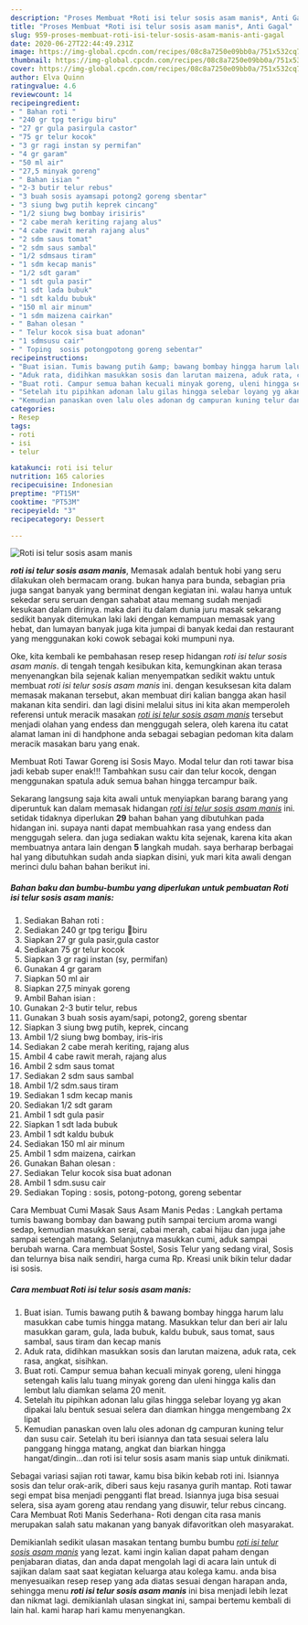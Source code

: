 ```yaml
---
description: "Proses Membuat *Roti isi telur sosis asam manis*, Anti Gagal"
title: "Proses Membuat *Roti isi telur sosis asam manis*, Anti Gagal"
slug: 959-proses-membuat-roti-isi-telur-sosis-asam-manis-anti-gagal
date: 2020-06-27T22:44:49.231Z
image: https://img-global.cpcdn.com/recipes/08c8a7250e09bb0a/751x532cq70/roti-isi-telur-sosis-asam-manis-foto-resep-utama.jpg
thumbnail: https://img-global.cpcdn.com/recipes/08c8a7250e09bb0a/751x532cq70/roti-isi-telur-sosis-asam-manis-foto-resep-utama.jpg
cover: https://img-global.cpcdn.com/recipes/08c8a7250e09bb0a/751x532cq70/roti-isi-telur-sosis-asam-manis-foto-resep-utama.jpg
author: Elva Quinn
ratingvalue: 4.6
reviewcount: 14
recipeingredient:
- " Bahan roti "
- "240 gr tpg terigu biru"
- "27 gr gula pasirgula castor"
- "75 gr telur kocok"
- "3 gr ragi instan sy permifan"
- "4 gr garam"
- "50 ml air"
- "27,5 minyak goreng"
- " Bahan isian "
- "2-3 butir telur rebus"
- "3 buah sosis ayamsapi potong2 goreng sbentar"
- "3 siung bwg putih keprek cincang"
- "1/2 siung bwg bombay irisiris"
- "2 cabe merah keriting rajang alus"
- "4 cabe rawit merah rajang alus"
- "2 sdm saus tomat"
- "2 sdm saus sambal"
- "1/2 sdmsaus tiram"
- "1 sdm kecap manis"
- "1/2 sdt garam"
- "1 sdt gula pasir"
- "1 sdt lada bubuk"
- "1 sdt kaldu bubuk"
- "150 ml air minum"
- "1 sdm maizena cairkan"
- " Bahan olesan "
- " Telur kocok sisa buat adonan"
- "1 sdmsusu cair"
- " Toping  sosis potongpotong goreng sebentar"
recipeinstructions:
- "Buat isian. Tumis bawang putih &amp; bawang bombay hingga harum lalu masukkan cabe tumis hingga matang. Masukkan telur dan beri air lalu masukkan garam, gula, lada bubuk, kaldu bubuk, saus tomat, saus sambal, saus tiram dan kecap manis"
- "Aduk rata, didihkan masukkan sosis dan larutan maizena, aduk rata, cek rasa, angkat, sisihkan."
- "Buat roti. Campur semua bahan kecuali minyak goreng, uleni hingga setengah kalis lalu tuang minyak goreng dan uleni hingga kalis dan lembut lalu diamkan selama 20 menit."
- "Setelah itu pipihkan adonan lalu gilas hingga selebar loyang yg akan dipakai lalu bentuk sesuai selera dan diamkan hingga mengembang 2x lipat"
- "Kemudian panaskan oven lalu oles adonan dg campuran kuning telur dan susu cair. Setelah itu beri isiannya dan tata sesuai selera lalu panggang hingga matang, angkat dan biarkan hingga hangat/dingin...dan roti isi telur sosis asam manis siap untuk dinikmati."
categories:
- Resep
tags:
- roti
- isi
- telur

katakunci: roti isi telur 
nutrition: 165 calories
recipecuisine: Indonesian
preptime: "PT15M"
cooktime: "PT53M"
recipeyield: "3"
recipecategory: Dessert

---
```



![*Roti isi telur sosis asam manis*](https://img-global.cpcdn.com/recipes/08c8a7250e09bb0a/751x532cq70/roti-isi-telur-sosis-asam-manis-foto-resep-utama.jpg)

<b><i>*roti isi telur sosis asam manis*</i></b>, Memasak adalah bentuk hobi yang seru dilakukan oleh bermacam orang. bukan hanya para bunda, sebagian pria juga sangat banyak yang berminat dengan kegiatan ini. walau hanya untuk sekedar seru seruan dengan sahabat atau memang sudah menjadi kesukaan dalam dirinya. maka dari itu dalam dunia juru masak sekarang sedikit banyak ditemukan laki laki dengan kemampuan memasak yang hebat, dan lumayan banyak juga kita jumpai di banyak kedai dan restaurant yang menggunakan koki cowok sebagai koki mumpuni nya.

Oke, kita kembali ke pembahasan resep resep hidangan <i>*roti isi telur sosis asam manis*</i>. di tengah tengah kesibukan kita, kemungkinan akan terasa menyenangkan bila sejenak kalian menyempatkan sedikit waktu untuk membuat *roti isi telur sosis asam manis* ini. dengan kesuksesan kita dalam memasak makanan tersebut, akan membuat diri kalian bangga akan hasil makanan kita sendiri. dan lagi disini melalui situs ini kita akan memperoleh referensi untuk meracik masakan <u>*roti isi telur sosis asam manis*</u> tersebut menjadi olahan yang endess dan menggugah selera, oleh karena itu catat alamat laman ini di handphone anda sebagai sebagian pedoman kita dalam meracik masakan baru yang enak.

Membuat Roti Tawar Goreng isi Sosis Mayo. Modal telur dan roti tawar bisa jadi kebab super enak!!! Tambahkan susu cair dan telur kocok, dengan menggunakan spatula aduk semua bahan hingga tercampur baik.


Sekarang langsung saja kita awali untuk menyiapkan barang barang yang diperuntuk kan dalam memasak hidangan <u><i>*roti isi telur sosis asam manis*</i></u> ini. setidak tidaknya diperlukan <b>29</b> bahan bahan yang dibutuhkan pada hidangan ini. supaya nanti dapat membuahkan rasa yang endess dan menggugah selera. dan juga sediakan waktu kita sejenak, karena kita akan membuatnya antara lain dengan <b>5</b> langkah mudah. saya berharap berbagai hal yang dibutuhkan sudah anda siapkan disini, yuk mari kita awali dengan merinci dulu bahan bahan berikut ini.

<!--inarticleads1-->

##### Bahan baku dan bumbu-bumbu yang diperlukan untuk pembuatan *Roti isi telur sosis asam manis*:

1. Sediakan  Bahan roti :
1. Sediakan 240 gr tpg terigu 📐biru
1. Siapkan 27 gr gula pasir,gula castor
1. Sediakan 75 gr telur kocok
1. Siapkan 3 gr ragi instan (sy, permifan)
1. Gunakan 4 gr garam
1. Siapkan 50 ml air
1. Siapkan 27,5 minyak goreng
1. Ambil  Bahan isian :
1. Gunakan 2-3 butir telur, rebus
1. Gunakan 3 buah sosis ayam/sapi, potong2, goreng sbentar
1. Siapkan 3 siung bwg putih, keprek, cincang
1. Ambil 1/2 siung bwg bombay, iris-iris
1. Sediakan 2 cabe merah keriting, rajang alus
1. Ambil 4 cabe rawit merah, rajang alus
1. Ambil 2 sdm saus tomat
1. Sediakan 2 sdm saus sambal
1. Ambil 1/2 sdm.saus tiram
1. Sediakan 1 sdm kecap manis
1. Sediakan 1/2 sdt garam
1. Ambil 1 sdt gula pasir
1. Siapkan 1 sdt lada bubuk
1. Ambil 1 sdt kaldu bubuk
1. Sediakan 150 ml air minum
1. Ambil 1 sdm maizena, cairkan
1. Gunakan  Bahan olesan :
1. Sediakan  Telur kocok sisa buat adonan
1. Ambil 1 sdm.susu cair
1. Sediakan  Toping : sosis, potong-potong, goreng sebentar


Cara Membuat Cumi Masak Saus Asam Manis Pedas : Langkah pertama tumis bawang bombay dan bawang putih sampai tercium aroma wangi sedap, kemudian masukkan serai, cabai merah, cabai hijau dan juga jahe sampai setengah matang. Selanjutnya masukkan cumi, aduk sampai berubah warna. Cara membuat Sostel, Sosis Telur yang sedang viral, Sosis dan telurnya bisa naik sendiri, harga cuma Rp. Kreasi unik bikin telur dadar isi sosis. 

<!--inarticleads2-->

##### Cara membuat *Roti isi telur sosis asam manis*:

1. Buat isian. Tumis bawang putih &amp; bawang bombay hingga harum lalu masukkan cabe tumis hingga matang. Masukkan telur dan beri air lalu masukkan garam, gula, lada bubuk, kaldu bubuk, saus tomat, saus sambal, saus tiram dan kecap manis
1. Aduk rata, didihkan masukkan sosis dan larutan maizena, aduk rata, cek rasa, angkat, sisihkan.
1. Buat roti. Campur semua bahan kecuali minyak goreng, uleni hingga setengah kalis lalu tuang minyak goreng dan uleni hingga kalis dan lembut lalu diamkan selama 20 menit.
1. Setelah itu pipihkan adonan lalu gilas hingga selebar loyang yg akan dipakai lalu bentuk sesuai selera dan diamkan hingga mengembang 2x lipat
1. Kemudian panaskan oven lalu oles adonan dg campuran kuning telur dan susu cair. Setelah itu beri isiannya dan tata sesuai selera lalu panggang hingga matang, angkat dan biarkan hingga hangat/dingin...dan roti isi telur sosis asam manis siap untuk dinikmati.


Sebagai variasi sajian roti tawar, kamu bisa bikin kebab roti ini. Isiannya sosis dan telur orak-arik, diberi saus keju rasanya gurih mantap. Roti tawar segi empat bisa menjadi pengganti flat bread. Isiannya juga bisa sesuai selera, sisa ayam goreng atau rendang yang disuwir, telur rebus cincang. Cara Membuat Roti Manis Sederhana- Roti dengan cita rasa manis merupakan salah satu makanan yang banyak difavoritkan oleh masyarakat. 

Demikianlah sedikit ulasan masakan tentang bumbu bumbu <u>*roti isi telur sosis asam manis*</u> yang lezat. kami ingin kalian dapat paham dengan penjabaran diatas, dan anda dapat mengolah lagi di acara lain untuk di sajikan dalam saat saat kegiatan keluarga atau kolega kamu. anda bisa menyesuaikan resep resep yang ada diatas sesuai dengan harapan anda, sehingga menu <b>*roti isi telur sosis asam manis*</b> ini bisa menjadi lebih lezat dan nikmat lagi. demikianlah ulasan singkat ini, sampai bertemu kembali di lain hal. kami harap hari kamu menyenangkan.
